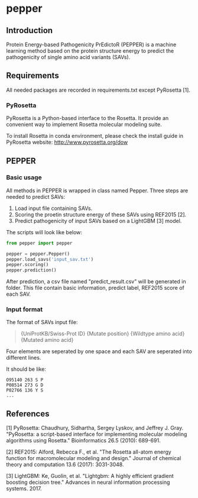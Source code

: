# pepper
## Introduction
Protein Energy-based Pathogenicity PrEdictoR (PEPPER) is a machine learning method based on the protein structure energy to predict the pathogenicity of single amino acid variants (SAVs).

## Requirements
All needed packages are recorded in requirements.txt except PyRosetta [1].

### PyRosetta
PyRosetta is a Python-based interface to the Rosetta. It provide an convenient way to implement Rosetta molecular modeling suite.

To install Rosetta in conda environment, please check the install guide in PyRosetta website: http://www.pyrosetta.org/dow

## PEPPER

### Basic usage
All methods in PEPPER is wrapped in class named Pepper. Three steps are needed to predict SAVs:
1. Load input file containing SAVs.
2. Scoring the proetin structure energy of these SAVs using REF2015 [2].
3. Predict pathogenicity of input SAVs based on a LightGBM [3] model.

The scripts will look like below:
```python
from pepper import pepper

pepper = pepper.Pepper()
pepper.load_savs('input_sav.txt')
pepper.scoring()
pepper.prediction()
```

After prediction, a csv file named "predict_result.csv" will be generated in folder.
This file contain basic information, predict label, REF2015 score of each SAV.

### Input format
The format of SAVs input file:
> {UniProtKB/Swiss-Prot ID} {Mutate position} {Wildtype amino acid} {Mutated amino acid}

Four elements are seperated by one space and each SAV are seperated into different lines.

It should be like:
```
O95140 263 S P
P08514 273 G D
P02766 136 Y S
...
```
## References
[1] PyRosetta: Chaudhury, Sidhartha, Sergey Lyskov, and Jeffrey J. Gray. "PyRosetta: a script-based interface for implementing molecular modeling algorithms using Rosetta." Bioinformatics 26.5 (2010): 689-691.

[2] REF2015: Alford, Rebecca F., et al. "The Rosetta all-atom energy function for macromolecular modeling and design." Journal of chemical theory and computation 13.6 (2017): 3031-3048.

[3] LightGBM: Ke, Guolin, et al. "Lightgbm: A highly efficient gradient boosting decision tree." Advances in neural information processing systems. 2017.